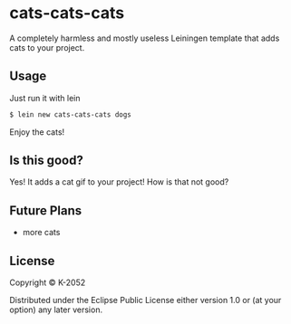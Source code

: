# cats-cats-cats

A completely harmless and mostly useless Leiningen template that adds cats to your project.

## Usage

Just run it with lein

```sh
$ lein new cats-cats-cats dogs
```

Enjoy the cats!

## Is this good?

Yes! It adds a cat gif to your project! How is that not good?

## Future Plans

- more cats

## License

Copyright © K-2052

Distributed under the Eclipse Public License either version 1.0 or (at
your option) any later version.
